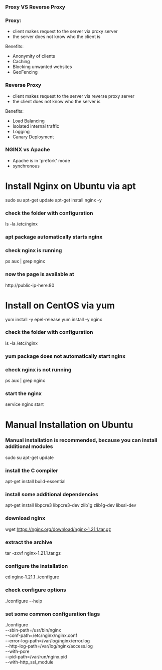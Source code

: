 ### Proxy VS Reverse Proxy
### Proxy: 
- client makes request to the server via proxy server
- the server does not know who the client is

Benefits:
- Anonymity of clients
- Caching
- Blocking unwanted websites
- GeoFencing


### Reverse Proxy
- client makes request to the server via reverse proxy server
- the client does not know who the server is

Benefits:
- Load Balancing
- Isolated internal traffic
- Logging
- Canary Deployment



### NGINX vs Apache
- Apache is in 'prefork' mode
- synchronous







# Install Nginx on Ubuntu via apt
sudo su
apt-get update
apt-get install nginx -y

### check the folder with configuration
ls -la /etc/nginx

### apt package automatically starts nginx
### check nginx is running
ps aux | grep nginx

### now the page is available at
http://public-ip-here:80










# Install on CentOS via yum
yum install -y epel-release
yum install -y nginx

### check the folder with configuration
ls -la /etc/nginx

### yum package does not automatically start nginx
### check nginx is not running
ps aux | grep nginx

### start the nginx
service nginx start






# Manual Installation on Ubuntu
### Manual installation is recommended, because you can install additional modules
sudo su
apt-get update

### install the C compiler
apt-get install build-essential

### install some additional dependencies
apt-get install libpcre3 libpcre3-dev zlib1g zlib1g-dev libssl-dev 

### download nginx
wget https://nginx.org/download/nginx-1.21.1.tar.gz

### extract the archive
tar -zxvf nginx-1.21.1.tar.gz

### configure the installation
cd nginx-1.21.1
./configure

### check configure options
./configure --help


### set some common configuration flags
./configure \
    --sbin-path=/usr/bin/nginx \
    --conf-path=/etc/nginx/nginx.conf \
    --error-log-path=/var/log/nginx/error.log \
    --http-log-path=/var/log/nginx/access.log \
    --with-pcre \
    --pid-path=/var/run/nginx.pid \
    --with-http_ssl_module 















